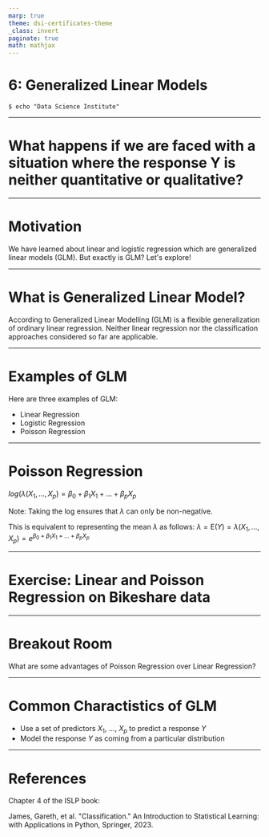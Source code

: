```yaml
---
marp: true
theme: dsi-certificates-theme
_class: invert
paginate: true
math: mathjax
---
```


# 6: Generalized Linear Models

```code
$ echo "Data Science Institute"
```

---

# What happens if we are faced with a situation where the response Y is neither quantitative or qualitative?

---

# Motivation
We have learned about linear and logistic regression which are generalized linear models (GLM). But exactly is GLM? Let's explore!

---

# What is Generalized Linear Model?

According to Generalized Linear Modelling (GLM) is a flexible generalization of ordinary linear regression. Neither linear regression nor the classification approaches considered so far are applicable.

---

# Examples of GLM

Here are three examples of GLM:
- Linear Regression
- Logistic Regression
- Poisson Regression

---

# Poisson Regression

$log(\lambda(X_1, ..., X_p) = \beta_0 + \beta_1X_1 + ... + \beta_pX_p$

Note: Taking the log ensures that $\lambda$ can only be non-negative.


This is equivalent to representing the mean $\lambda$ as follows:
$\lambda = \text{E}(Y) = \lambda(X_1, ..., X_p) = e^{\beta_0 + \beta_1X_1 + ... + \beta_pX_p}$

---

# Exercise: Linear and Poisson Regression on Bikeshare data

---

# Breakout Room

What are some advantages of Poisson Regression over Linear Regression?

---

# Common Charactistics of GLM

* Use a set of predictors $X_1$, ..., $X_p$ to predict a response $Y$
* Model the response $Y$ as coming from a particular distribution

---

# References

Chapter 4 of the ISLP book:

James, Gareth, et al. "Classification." An Introduction to Statistical Learning: with Applications in Python, Springer, 2023.
